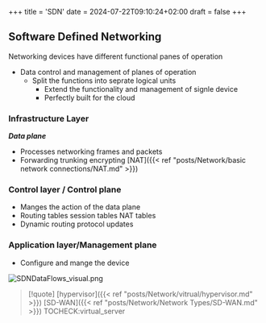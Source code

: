 +++
title = 'SDN'
date = 2024-07-22T09:10:24+02:00
draft = false
+++

## Software Defined Networking 
Networking devices have different functional panes of operation

 - Data control and management of planes of operation 
	 - Split the functions into seprate logical units 
		 - Extend the functionality and management of signle device 
		 - Perfectly built for the cloud 


### Infrastructure Layer
***Data plane***

 - Processes networking frames and packets 
 - Forwarding trunking encrypting [NAT]({{< ref "posts/Network/basic network connections/NAT.md" >}})
### Control layer / Control plane

 - Manges the action of the data plane 
 - Routing tables session tables NAT tables 
 - Dynamic routing protocol updates 
### Application layer/Management plane
 - Configure and mange the device 
 
![SDNDataFlows_visual.png](/Notes/SDNDataFlows_visual.png)



>[!quote] [hypervisor]({{< ref "posts/Network/vitrual/hypervisor.md" >}}) [SD-WAN]({{< ref "posts/Network/Network Types/SD-WAN.md" >}}) TOCHECK:virtual_server